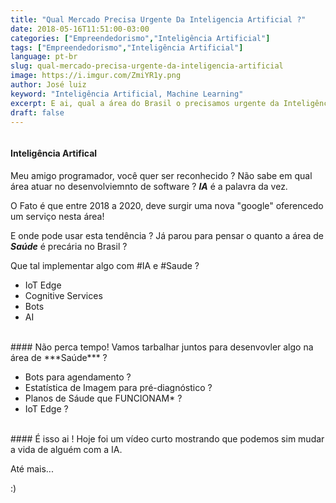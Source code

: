 ```yaml
---
title: "Qual Mercado Precisa Urgente Da Inteligencia Artificial ?"
date: 2018-05-16T11:51:00-03:00
categories: ["Empreendedorismo","Inteligência Artificial"]
tags: ["Empreendedorismo","Inteligência Artificial"]
language: pt-br
slug: qual-mercado-precisa-urgente-da-inteligencia-artificial
image: https://i.imgur.com/ZmiYR1y.png
author: José luiz
keyword: "Inteligência Artificial, Machine Learning"
excerpt: E ai, qual a área do Brasil o precisamos urgente da Inteligência Artificial ? Neste episódio comento sobre as oportunidades que virão com a AI e como podemos usá-la ao nosso favor!
draft: false
---
```



 <!-- {{< youtube Y5-sZX0rBVE >}} -->
 <img src="https://i.imgur.com/ZmiYR1y.png" class="img-fluid" alt="">

<br>

#### Inteligência Artifical
Meu amigo programador, você quer ser reconhecido ? Não sabe em qual área atuar no desenvolviemnto de software ?
***IA*** é a palavra da vez.

O Fato é que entre 2018 a 2020, deve surgir uma nova "google" oferencedo um serviço nesta área!

E onde pode usar esta tendência ? Já parou para pensar o quanto a área de ***Saúde*** é precária no Brasil ?

Que tal implementar algo com #IA e #Saude ?

* IoT Edge
* Cognitive Services
* Bots
* AI



<Br>
#### Não perca tempo!
Vamos tarbalhar juntos para desenvovler algo na área de ***Saúde*** ? 

* Bots para agendamento ?
* Estatística de Imagem para pré-diagnóstico ?
* Planos de Sáude que FUNCIONAM* ?
* IoT Edge ?


<Br>
#### É isso ai !
Hoje foi um vídeo curto mostrando que podemos sim mudar a vida de alguém com a IA.

Até mais...

 :) 


